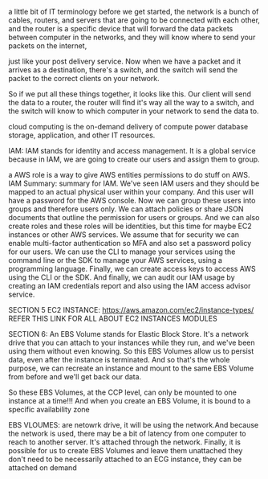 a little bit of IT terminology before we get started, the network is a bunch of cables, routers, and servers that are going to be connected with each other, and the router is a specific device that will forward the data packets between computer in the networks, and they will know where to send your packets on the internet,

just like your post delivery service. Now when we have a packet and it arrives as a destination, there's a switch, and the switch will send the packet to the correct clients on your network.

So if we put all these things together, it looks like this. Our client will send the data to a router, the router will find it's way all the way to a switch, and the switch will know to which computer in your network to send the data to.

cloud computing is the on-demand delivery of compute power database storage, application, and other IT resources.

IAM:  IAM stands for identity and access management. It is a global service because in IAM, we are going to create our users and assign them to group.

a AWS role is a way to give AWS entities permissions to do stuff on AWS.
IAM Summary: summary for IAM. We've seen IAM users and they should be mapped to an actual physical user within your company. And this user will have a password for the AWS console. Now we can group these users into groups and therefore users only. We can attach policies or share JSON documents that outline the permission for users or groups. And we can also create roles and these roles will be identities, but this time for maybe EC2 instances or other AWS services. We assume that for security we can enable multi-factor authentication so MFA and also set a password policy for our users. We can use the CLI to manage your services using the command line or the SDK to manage your AWS services, using a programming language. Finally, we can create access keys to access AWS using the CLI or the SDK. And finally, we can audit our IAM usage by creating an IAM credentials report and also using the IAM access advisor service.

SECTION 5 
EC2 INSTANCE:
https://aws.amazon.com/ec2/instance-types/ REFER THIS LINK FOR ALL ABOUT EC2 INSTANCES MODULES

SECTION 6:
An EBS Volume stands for Elastic Block Store. It's a network drive that you can attach to your instances while they run, and we've been using them without even knowing. So this EBS Volumes allow us to persist data, even after the instance is terminated. And so that's the whole purpose, we can recreate an instance and mount to the same EBS Volume from before and we'll get back our data.

So these EBS Volumes, at the CCP level, can only be mounted to one instance at a time!!! And when you create an EBS Volume, it is bound to a specific availability zone

EBS VLOUMES: are netowrk drive, it will be using the network.And because the network is used, there may be a bit of latency from one computer to reach to another server. It's attached through the network. Finally, it is possible for us to create EBS Volumes and leave them unattached they don't need to be necessarily attached to an ECG instance, they can be attached on demand